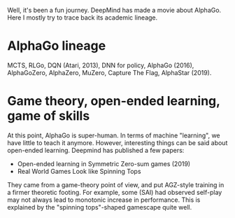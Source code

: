 
Well, it's been a fun journey. DeepMind has made a movie about AlphaGo. Here I mostly try to trace back its
academic lineage.

# AlphaGo lineage

MCTS, RLGo, DQN (Atari, 2013), DNN for policy, AlphaGo (2016), AlphaGoZero, AlphaZero, MuZero, Capture The Flag, AlphaStar (2019).

# Game theory, open-ended learning, game of skills
At this point, AlphaGo is super-human. In terms of machine "learning", we have little to teach it anymore. 
However, interesting things can be said about open-ended learning. Deepmind has published a few papers:
- Open-ended learning in Symmetric Zero-sum games (2019)
- Real World Games Look like Spinning Tops

They came from a game-theory point of view, and put AGZ-style training in a firmer theoretic footing.
For example, some (SAI) had observed self-play may not always lead to monotonic increase in performance.
This is explained by the "spinning tops"-shaped gamescape quite well.
